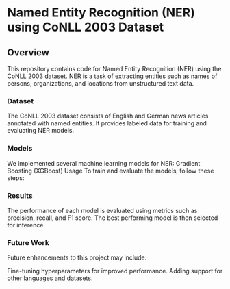 # **Named Entity Recognition (NER) using CoNLL 2003 Dataset**
## Overview
This repository contains code for Named Entity Recognition (NER) using the CoNLL 2003 dataset. NER is a task of extracting entities such as names of persons, organizations, and locations from unstructured text data.

### Dataset
The CoNLL 2003 dataset consists of English and German news articles annotated with named entities. It provides labeled data for training and evaluating NER models.

### Models
We implemented several machine learning models for NER:
Gradient Boosting (XGBoost)
Usage
To train and evaluate the models, follow these steps:

### Results
The performance of each model is evaluated using metrics such as precision, recall, and F1 score. The best performing model is then selected for inference.

### Future Work
Future enhancements to this project may include:

Fine-tuning hyperparameters for improved performance.
Adding support for other languages and datasets.
